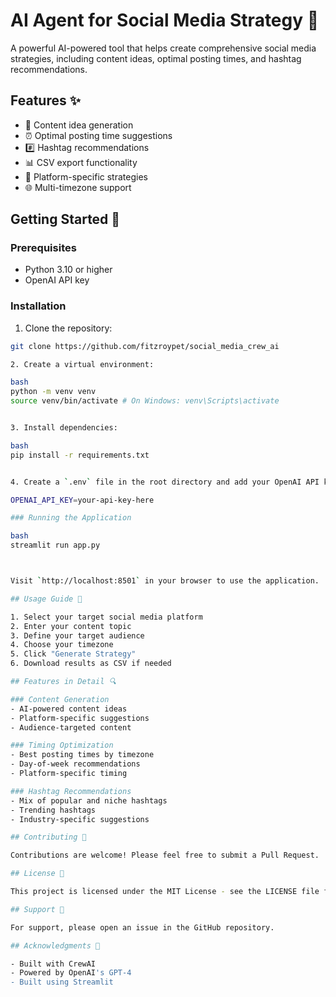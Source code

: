 # AI Agent for Social Media Strategy 🚀

A powerful AI-powered tool that helps create comprehensive social media strategies, including content ideas, optimal posting times, and hashtag recommendations.

## Features ✨

- 📝 Content idea generation
- ⏰ Optimal posting time suggestions
- #️⃣ Hashtag recommendations
- 📊 CSV export functionality
- 🎯 Platform-specific strategies
- 🌐 Multi-timezone support

## Getting Started 🚀

### Prerequisites

- Python 3.10 or higher
- OpenAI API key

### Installation

1. Clone the repository:
```bash
git clone https://github.com/fitzroypet/social_media_crew_ai

2. Create a virtual environment:

bash
python -m venv venv
source venv/bin/activate # On Windows: venv\Scripts\activate    


3. Install dependencies:

bash
pip install -r requirements.txt


4. Create a `.env` file in the root directory and add your OpenAI API key:

OPENAI_API_KEY=your-api-key-here

### Running the Application

bash
streamlit run app.py



Visit `http://localhost:8501` in your browser to use the application.

## Usage Guide 📖

1. Select your target social media platform
2. Enter your content topic
3. Define your target audience
4. Choose your timezone
5. Click "Generate Strategy"
6. Download results as CSV if needed

## Features in Detail 🔍

### Content Generation
- AI-powered content ideas
- Platform-specific suggestions
- Audience-targeted content

### Timing Optimization
- Best posting times by timezone
- Day-of-week recommendations
- Platform-specific timing

### Hashtag Recommendations
- Mix of popular and niche hashtags
- Trending hashtags
- Industry-specific suggestions

## Contributing 🤝

Contributions are welcome! Please feel free to submit a Pull Request.

## License 📄

This project is licensed under the MIT License - see the LICENSE file for details.

## Support 💬

For support, please open an issue in the GitHub repository.

## Acknowledgments 🙏

- Built with CrewAI
- Powered by OpenAI's GPT-4
- Built using Streamlit
